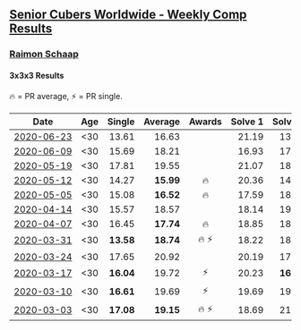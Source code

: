 <style>table {white-space: nowrap;}</style>

## [Senior Cubers Worldwide - Weekly Comp Results](/scw-comp/results/)
### [Raimon Schaap](README.md)
#### 3x3x3 Results

🔥 = PR average, ⚡ = PR single.

| Date | Age | Single | Average | Awards | Solve 1 | Solve 2 | Solve 3 | Solve 4 | Solve 5 | Video |
| :--: | :--: | --: | --: | :--: | --: | --: | --: | --: | --: | :-- |
| [2020-06-23](../../results/333/2020-06-23.md) | <30 | 13.61 | 16.63 |  | 21.19 | 13.61 | 17.69 | 15.79 | 16.42 | [Link](https://www.facebook.com/events/722150235200875/permalink/725466964869202/) |
| [2020-06-09](../../results/333/2020-06-09.md) | <30 | 15.69 | 18.21 |  | 16.93 | 17.81 | 19.90 | 22.30 | 15.69 | [Link](https://www.facebook.com/events/903549840109576/permalink/907282399736320/) |
| [2020-05-19](../../results/333/2020-05-19.md) | <30 | 17.81 | 19.55 |  | 21.07 | 18.10 | 19.49 | 21.69 | 17.81 | [Link](https://www.facebook.com/events/1880761498725633/permalink/1883970585071391/) |
| [2020-05-12](../../results/333/2020-05-12.md) | <30 | 14.27 | **15.99** | 🔥 | 20.36 | 14.78 | 16.19 | 16.99 | 14.27 | [Link](https://www.facebook.com/events/546188069600739/permalink/547513629468183/) |
| [2020-05-05](../../results/333/2020-05-05.md) | <30 | 15.08 | **16.52** | 🔥 | 17.59 | 18.11 | 15.92 | 16.05 | 15.08 | [Link](https://www.facebook.com/events/3313106775587396/permalink/3313138838917523/) |
| [2020-04-14](../../results/333/2020-04-14.md) | <30 | 15.57 | 18.57 |  | 18.14 | 19.62 | 17.96 | 20.52 | 15.57 | [Link](https://www.facebook.com/events/982619255468618/permalink/986499718413905/) |
| [2020-04-07](../../results/333/2020-04-07.md) | <30 | 16.45 | **17.74** | 🔥 | 18.85 | 18.49 | 17.54 | 17.20 | 16.45 | [Link](https://www.facebook.com/events/510082903229069/permalink/511045453132814/) |
| [2020-03-31](../../results/333/2020-03-31.md) | <30 | **13.58** | **18.74** | 🔥 ⚡ | 18.22 | 18.52 | **13.58** | 19.53 | 19.45 | [Link](https://www.facebook.com/events/207898257161923/permalink/208006567151092/) |
| [2020-03-24](../../results/333/2020-03-24.md) | <30 | 17.65 | 20.92 |  | 20.19 | 17.65 | 19.93 | 22.65 | 23.32 | [Link](https://www.facebook.com/events/524456301543611/permalink/525019004820674/) |
| [2020-03-17](../../results/333/2020-03-17.md) | <30 | **16.04** | 19.72 | ⚡ | 20.23 | **16.04** | DNF | 21.77 | 17.16 | [Link](https://www.facebook.com/events/280686576235146/permalink/282569466046857/) |
| [2020-03-10](../../results/333/2020-03-10.md) | <30 | **16.61** | 19.69 | ⚡ | 19.69 | 19.90 | 19.50 | **16.61** | 20.27 | [Link](https://www.facebook.com/events/164742401163863/permalink/164788741159229/) |
| [2020-03-03](../../results/333/2020-03-03.md) | <30 | **17.08** | **19.15** | 🔥 ⚡ | 18.69 | 21.19 | **17.08** | 18.10 | 20.65 | [Link](https://www.facebook.com/events/241721610185997/permalink/243001870057971/) |


<!-- Global site tag (gtag.js) - Google Analytics -->
<script async src="https://www.googletagmanager.com/gtag/js?id=UA-86348435-3"></script>
<script>window.dataLayer = window.dataLayer || []; function gtag() {dataLayer.push(arguments);} gtag('js', new Date()); gtag('config', 'UA-86348435-3');</script>
